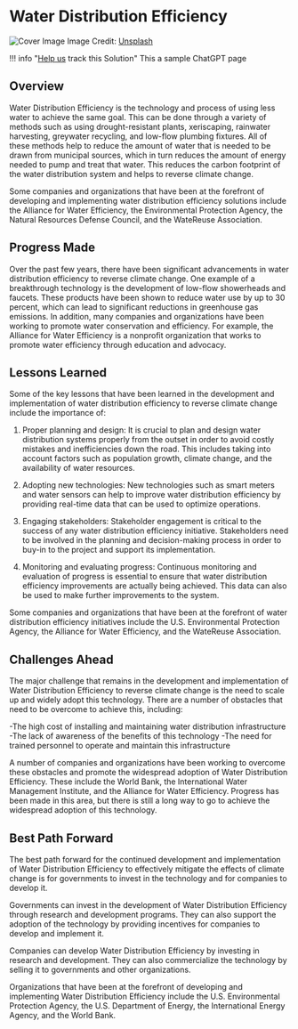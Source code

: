 # Water Distribution Efficiency

![Cover Image](https://images.unsplash.com/photo-1519455953755-af066f52f1a6?crop=entropy&cs=tinysrgb&fit=max&fm=jpg&ixid=M3w0NDYzODh8MHwxfHNlYXJjaHwxfHxXYXRlciUyMERpc3RyaWJ1dGlvbiUyMEVmZmljaWVuY3l8ZW58MHx8fHwxNjgzNzUzOTU3fDA&ixlib=rb-4.0.3&q=80&w=1080)
Image Credit: [Unsplash](https://unsplash.com/@a2eorigins)

!!! info "[Help us](../../contribute) track this Solution"
    This a sample ChatGPT page

## Overview

Water Distribution Efficiency is the technology and process of using less water to achieve the same goal. This can be done through a variety of methods such as using drought-resistant plants, xeriscaping, rainwater harvesting, greywater recycling, and low-flow plumbing fixtures. All of these methods help to reduce the amount of water that is needed to be drawn from municipal sources, which in turn reduces the amount of energy needed to pump and treat that water. This reduces the carbon footprint of the water distribution system and helps to reverse climate change.

Some companies and organizations that have been at the forefront of developing and implementing water distribution efficiency solutions include the Alliance for Water Efficiency, the Environmental Protection Agency, the Natural Resources Defense Council, and the WateReuse Association.

## Progress Made

Over the past few years, there have been significant advancements in water distribution efficiency to reverse climate change. One example of a breakthrough technology is the development of low-flow showerheads and faucets. These products have been shown to reduce water use by up to 30 percent, which can lead to significant reductions in greenhouse gas emissions. In addition, many companies and organizations have been working to promote water conservation and efficiency. For example, the Alliance for Water Efficiency is a nonprofit organization that works to promote water efficiency through education and advocacy.

## Lessons Learned

Some of the key lessons that have been learned in the development and implementation of water distribution efficiency to reverse climate change include the importance of:

1. Proper planning and design: It is crucial to plan and design water distribution systems properly from the outset in order to avoid costly mistakes and inefficiencies down the road. This includes taking into account factors such as population growth, climate change, and the availability of water resources.

2. Adopting new technologies: New technologies such as smart meters and water sensors can help to improve water distribution efficiency by providing real-time data that can be used to optimize operations.

3. Engaging stakeholders: Stakeholder engagement is critical to the success of any water distribution efficiency initiative. Stakeholders need to be involved in the planning and decision-making process in order to buy-in to the project and support its implementation.

4. Monitoring and evaluating progress: Continuous monitoring and evaluation of progress is essential to ensure that water distribution efficiency improvements are actually being achieved. This data can also be used to make further improvements to the system.

Some companies and organizations that have been at the forefront of water distribution efficiency initiatives include the U.S. Environmental Protection Agency, the Alliance for Water Efficiency, and the WateReuse Association.

## Challenges Ahead

The major challenge that remains in the development and implementation of Water Distribution Efficiency to reverse climate change is the need to scale up and widely adopt this technology. There are a number of obstacles that need to be overcome to achieve this, including:

-The high cost of installing and maintaining water distribution infrastructure
-The lack of awareness of the benefits of this technology
-The need for trained personnel to operate and maintain this infrastructure

A number of companies and organizations have been working to overcome these obstacles and promote the widespread adoption of Water Distribution Efficiency. These include the World Bank, the International Water Management Institute, and the Alliance for Water Efficiency. Progress has been made in this area, but there is still a long way to go to achieve the widespread adoption of this technology.

## Best Path Forward

The best path forward for the continued development and implementation of Water Distribution Efficiency to effectively mitigate the effects of climate change is for governments to invest in the technology and for companies to develop it.

Governments can invest in the development of Water Distribution Efficiency through research and development programs. They can also support the adoption of the technology by providing incentives for companies to develop and implement it.

Companies can develop Water Distribution Efficiency by investing in research and development. They can also commercialize the technology by selling it to governments and other organizations.

Organizations that have been at the forefront of developing and implementing Water Distribution Efficiency include the U.S. Environmental Protection Agency, the U.S. Department of Energy, the International Energy Agency, and the World Bank.
